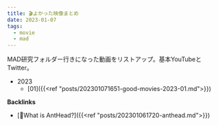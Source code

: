 ```yaml
---
title: 🎬よかった映像まとめ
date: 2023-01-07
tags:
  - movie
  - mad
---
```


MAD研究フォルダー行きになった動画をリストアップ。基本YouTubeとTwitter。

- 2023
  - [01]({{<ref "posts/202301071651-good-movies-2023-01.md">}})

**Backlinks**
- [🐜What is AntHead?]({{<ref "posts/202301061720-anthead.md">}})